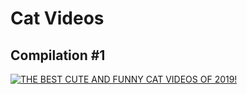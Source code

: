 # Cat Videos

## Compilation #1

[![THE BEST CUTE AND FUNNY CAT VIDEOS OF 2019!](https://i.ytimg.com/vi/QtC3Bo9B0yI/maxresdefault.jpg)](https://www.youtube.com/watch?v=QtC3Bo9B0yI "THE BEST CUTE AND FUNNY CAT VIDEOS OF 2019!")



